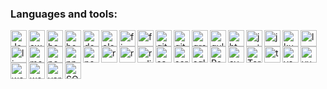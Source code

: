 ### Languages and tools:

<img align="left" alt="JavaScript" width="26px" src="https://github.com/Eduardosbk/images/blob/main/javascript2.png" style="max-width:100%;">

<img align="left" alt="aws" height="26px" src="https://github.com/Eduardosbk/images/blob/main/aws.png" style="max-width:100%;">

<img align="left" alt="babel" height="26px" src="https://github.com/Eduardosbk/images/blob/main/babel.png" style="max-width:100%;">

<img align="left" alt="bootstrap" height="26px" src="https://github.com/Eduardosbk/images/blob/main/bootstrap.png" style="max-width:100%;">

<img align="left" alt="docker" height="26px" src="https://github.com/Eduardosbk/images/blob/main/docker.png" style="max-width:100%;">

<img align="left" alt="electron" height="26px" src="https://github.com/Eduardosbk/images/blob/main/electron.png" style="max-width:100%;">

<img align="left" alt="firebase" height="26px" src="https://github.com/Eduardosbk/images/blob/main/firebase.png" style="max-width:100%;">

<img align="left" alt="frontend" height="26px" src="https://github.com/Eduardosbk/images/blob/main/frontend.png" style="max-width:100%;">

<img align="left" alt="git" height="26px" src="https://github.com/Eduardosbk/images/blob/main/git.png" style="max-width:100%;">

<img align="left" alt="github" height="26px" src="https://github.com/Eduardosbk/images/blob/main/github.png" style="max-width:100%;">

<img align="left" alt="graphql" height="26px" src="https://github.com/Eduardosbk/images/blob/main/graphql.png" style="max-width:100%;">

<img align="left" alt="gulp" height="26px" src="https://github.com/Eduardosbk/images/blob/main/gulp.png" style="max-width:100%;">

<img align="left" alt="htmlcss" height="26px" src="https://github.com/Eduardosbk/images/blob/main/htmlcss.png" style="max-width:100%;">

<img align="left" alt="jest" height="26px" src="https://github.com/Eduardosbk/images/blob/main/jest.png" style="max-width:100%;">

<img align="left" alt="jquery" height="26px" src="https://github.com/Eduardosbk/images/blob/main/jquery.png" style="max-width:100%;">

<img align="left" alt="kubernetes" height="26px" src="https://github.com/Eduardosbk/images/blob/main/kuberbetes.png" style="max-width:100%;">

<img align="left" alt="less" height="26px" src="https://github.com/Eduardosbk/images/blob/main/less.png" style="max-width:100%;">

<img align="left" alt="linux" height="26px" src="https://github.com/Eduardosbk/images/blob/main/linux.png" style="max-width:100%;">

<img align="left" alt="mongodb" height="26px" src="https://github.com/Eduardosbk/images/blob/main/mongodb.png" style="max-width:100%;">

<img align="left" alt="node" height="26px" src="https://github.com/Eduardosbk/images/blob/main/node.png" style="max-width:100%;">

<img align="left" alt="npm" height="26px" src="https://github.com/Eduardosbk/images/blob/main/npm.png" style="max-width:100%;">

<img align="left" alt="nextjs" height="26px" src="https://github.com/Eduardosbk/images/blob/main/nextjs.png" style="max-width:100%;">

<img align="left" alt="reactnative" height="26px" src="https://github.com/Eduardosbk/images/blob/main/reactnative.png" style="max-width:100%;">

<img align="left" alt="react" width="26px" src="https://github.com/Eduardosbk/images/blob/main/react.png" style="max-width:100%;">

<img align="left" alt="redis" height="26px" src="https://github.com/Eduardosbk/images/blob/main/redis.png" style="max-width:100%;">

<img align="left" alt="sass" height="26px" src="https://github.com/Eduardosbk/images/blob/main/sass.png" style="max-width:100%;">

<img align="left" alt="serverless" height="26px" src="https://github.com/Eduardosbk/images/blob/main/serverless.png" style="max-width:100%;">

<img align="left" alt="sql" height="26px" src="https://github.com/Eduardosbk/images/blob/main/sql.png" style="max-width:100%;">

<img align="left" alt="Redux" width="26px" src="https://github.com/Eduardosbk/images/blob/main/redux.png" style="max-width:100%;">

<img align="left" alt="svg" height="26px" src="https://github.com/Eduardosbk/images/blob/main/svg.png" style="max-width:100%;">

<img align="left" alt="Terminal" width="26px" src="https://github.com/Eduardosbk/images/blob/main/terminal.png" style="max-width:100%;">

<img align="left" alt="typescript" height="26px" src="https://github.com/Eduardosbk/images/blob/main/typescript.png" style="max-width:100%;">

<img align="left" alt="vscode" height="26px" src="https://github.com/Eduardosbk/images/blob/main/vscode.png" style="max-width:100%;">

<img align="left" alt="vuejs" height="26px" src="https://github.com/Eduardosbk/images/blob/main/vue.png" style="max-width:100%;">

<img align="left" alt="webpack" height="26px" src="https://github.com/Eduardosbk/images/blob/main/webpack.png" style="max-width:100%;">

<img align="left" alt="wordpress" height="26px" src="https://github.com/Eduardosbk/images/blob/main/wordpress.png" style="max-width:100%;">

<img align="left" alt="yarn" height="26px" src="https://github.com/Eduardosbk/images/blob/main/yarn.png" style="max-width:100%;">


<img align="left" alt="SQL" width="26px" src="https://github.com/Eduardosbk/images/blob/main/db.png" style="max-width:100%;">





<!--
**Eduardosbk/Eduardosbk** is a ✨ _special_ ✨ repository because its `README.md` (this file) appears on your GitHub profile.

Here are some ideas to get you started:
- 🔭 I’m currently working on ...
- 🌱 I’m currently learning ...
- 👯 I’m looking to collaborate on ...
- 🤔 I’m looking for help with ...
- 💬 Ask me about ...
- 📫 How to reach me: ...
- 😄 Pronouns: ...
- ⚡ Fun fact: ...
-->
